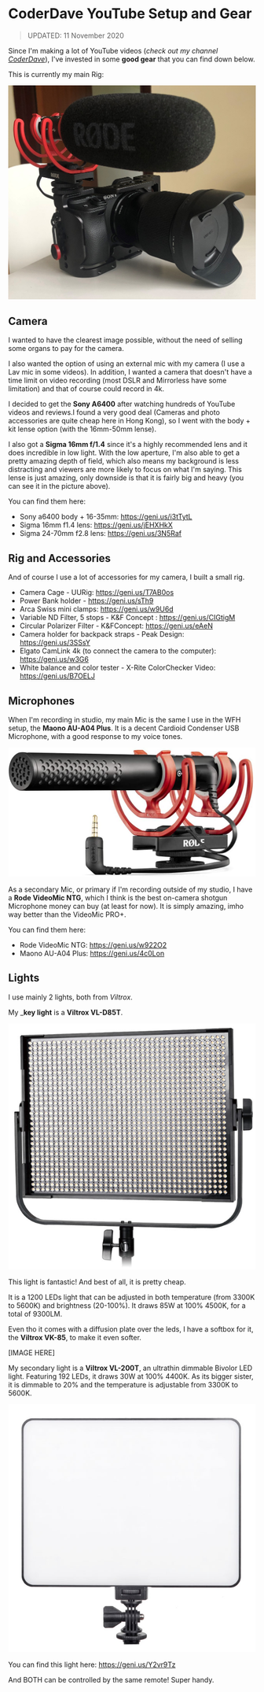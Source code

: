# CoderDave YouTube Setup and Gear

> UPDATED: 11 November 2020

Since I'm making a lot of YouTube videos (_check out my channel [CoderDave](https://www.youtube.com/CoderDave)_), I've invested in some __good gear__ that you can find down below.

This is currently my main  Rig:

![A6400 Rig](./Images/a6400Rig.jpg)

## Camera

I wanted to have the clearest image possible, without the need of selling some organs to pay for the camera.

I also wanted the option of using an external mic with my camera (I use a Lav mic in some videos). In addition, I wanted a camera that doesn't have a time limit on video recording (most DSLR and Mirrorless have some limitation) and that of course could record in 4k.

I decided to get the __Sony A6400__ after watching hundreds of YouTube videos and reviews.I found a very good deal (Cameras and photo accessories are quite cheap here in Hong Kong), so I went with the body + kit lense option (with the 16mm-50mm lense).

I also got a __Sigma 16mm f/1.4__ since it's a highly recommended lens and it does incredible in low light. With the low aperture, I'm also able to get a pretty amazing depth of field, which also means my background is less distracting and viewers are more likely to focus on what I'm saying. This lense is just amazing, only downside is that it is fairly big and heavy (you can see it in the picture above).

You can find them here:

- Sony a6400 body + 16-35mm: https://geni.us/i3tTytL
- Sigma 16mm f1.4 lens: https://geni.us/jEHXHkX
- Sigma 24-70mm f2.8 lens: https://geni.us/3N5Raf

## Rig and Accessories

And of course I use a lot of accessories for my camera, I built a small rig.

- Camera Cage - UURig: https://geni.us/T7AB0os
- Power Bank holder - https://geni.us/sTh9
- Arca Swiss mini clamps: https://geni.us/w9U6d
- Variable ND Filter, 5 stops - K&F Concept : https://geni.us/CIGtigM
- Circular Polarizer Filter - K&FConcept: https://geni.us/eAeN
- Camera holder for backpack straps - Peak Design: https://geni.us/3SSsY 
- Elgato CamLink 4k (to connect the camera to the computer): https://geni.us/w3G6
- White balance and color tester - X-Rite ColorChecker Video: https://geni.us/B7OELJ

## Microphones

When I'm recording in studio, my main Mic is the same I use in the WFH setup, the __Maono AU-A04 Plus__. It is a decent Cardioid Condenser USB Microphone, with a good response to my voice tones.

![VideoMic NTG](./Images/VideoMicNTG.jpg)

As a secondary Mic, or primary if I'm recording outside of my studio, I have a __Rode VideoMic NTG__, which I think is the best on-camera shotgun Microphone money can buy (at least for now). It is simply amazing, imho way better than the VideoMic PRO+.

You can find them here:
- Rode VideoMic NTG: https://geni.us/w922O2
- Maono AU-A04 Plus: https://geni.us/4c0Lon

## Lights

I use mainly 2 lights, both from _Viltrox_.

My ___key light__ is a __Viltrox VL-D85T__.

![Viltrox VL-D85T](./Images/ViltroxD85T.jpg)

This light is fantastic! And best of all, it is pretty cheap.

It is a 1200 LEDs light that can be adjusted in both temperature (from 3300K to 5600K) and brightness (20-100%). It draws 85W at 100% 4500K, for a total of 9300LM.

Even tho it comes with a diffusion plate over the leds, I have a softbox for it, the __Viltrox VK-85__, to make it even softer.

[IMAGE HERE]

My secondary light is a __Viltrox VL-200T__, an ultrathin dimmable Bivolor LED light. Featuring 192 LEDs, it draws 30W at 100% 4400K. As its bigger sister, it is dimmable to 20% and the temperature is adjustable from 3300K to 5600K.

![Viltrox VL-200T](./Images/Viltrox200T.jpg)

You can find this light here: https://geni.us/Y2vr9Tz

And BOTH can be controlled by the same remote! Super handy.
